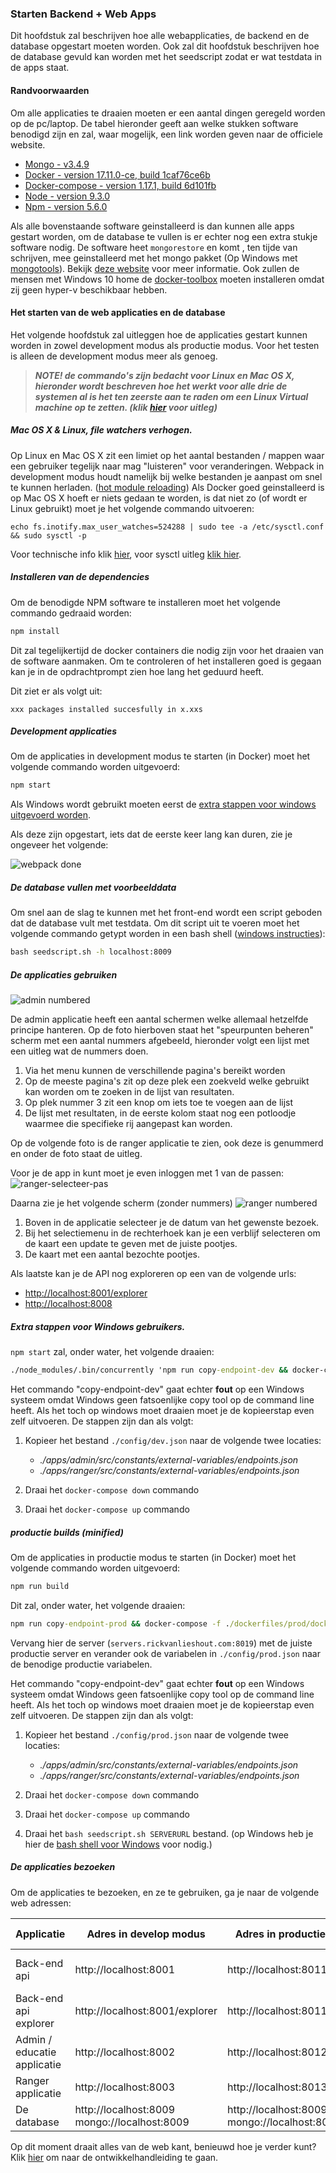 ### Starten Backend + Web Apps
Dit hoofdstuk zal beschrijven hoe alle webapplicaties, de backend en de database opgestart moeten worden. Ook zal dit hoofdstuk beschrijven hoe de database gevuld kan worden met het seedscript zodat er wat testdata in de apps staat.

#### Randvoorwaarden

Om alle applicaties te draaien moeten er een aantal dingen geregeld worden op de pc/laptop.
De tabel hieronder geeft aan welke stukken software benodigd zijn en zal, waar mogelijk, een link worden geven naar de officiele website.

- [Mongo - v3.4.9](https://www.mongodb.com/)
- [Docker - version 17.11.0-ce, build 1caf76ce6b](https://www.docker.com/)
- [Docker-compose - version 1.17.1, build 6d101fb](https://docs.docker.com/compose/)
- [Node - version 9.3.0](https://nodejs.org/)
- [Npm - version 5.6.0](https://www.npmjs.com/)

Als alle bovenstaande software geinstalleerd is dan kunnen alle apps gestart worden, om de database te vullen is er echter nog een extra stukje software nodig. De software heet `mongorestore` en komt , ten tijde van schrijven, mee geinstalleerd met het mongo pakket (Op Windows met [mongotools](https://github.com/mongodb/mongo-tools)). Bekijk [deze website](https://docs.mongodb.com/manual/reference/program/mongorestore/) voor meer informatie. Ook zullen de mensen met Windows 10 home de [docker-toolbox](https://docs.docker.com/toolbox/toolbox_install_windows/) moeten installeren omdat zij geen hyper-v beschikbaar hebben.

#### Het starten van de web applicaties en de database

Het volgende hoofdstuk zal uitleggen hoe de applicaties gestart kunnen worden in zowel development modus als productie modus. Voor het testen is alleen de development modus meer als genoeg.

> ***NOTE!  de commando's zijn bedacht voor Linux en Mac OS X, hieronder wordt beschreven hoe het werkt voor alle drie de systemen al is het ten zeerste aan te raden om een Linux Virtual machine op te zetten. (klik [hier](https://www.storagecraft.com/blog/the-dead-simple-guide-to-installing-a-linux-virtual-machine-on-windows/) voor uitleg)***

##### Mac OS X & Linux, file watchers verhogen.

Op Linux en Mac OS X zit een limiet op het aantal bestanden / mappen waar een gebruiker tegelijk naar mag "luisteren" voor veranderingen. Webpack in development modus houdt namelijk bij welke bestanden je aanpast om snel te kunnen herladen. ([hot module reloading](https://webpack.js.org/concepts/hot-module-replacement/))
Als Docker goed geinstalleerd is op Mac OS X hoeft er niets gedaan te worden, is dat niet zo (of wordt er Linux gebruikt) moet je het volgende commando uitvoeren:

```
echo fs.inotify.max_user_watches=524288 | sudo tee -a /etc/sysctl.conf && sudo sysctl -p
```

Voor technische info klik [hier](https://github.com/emcrisostomo/fswatch), voor sysctl uitleg [klik hier](https://wiki.archlinux.org/index.php/sysctl).
##### Installeren van de dependencies
Om de benodigde NPM software te installeren moet het volgende commando gedraaid worden:

```js
npm install
```

Dit zal tegelijkertijd de docker containers die nodig zijn voor het draaien van de software aanmaken.
Om te controleren of het installeren goed is gegaan kan je in de opdrachtprompt zien hoe lang het geduurd heeft.

Dit ziet er als volgt uit:

```
xxx packages installed succesfully in x.xxs
```

##### Development applicaties

Om de applicaties in development modus te starten (in Docker) moet het volgende commando worden uitgevoerd:

```cmd
npm start
```

Als Windows wordt gebruikt moeten eerst de [extra stappen voor windows uitgevoerd worden](#extrawindowsstappen).

Als deze zijn opgestart, iets dat de eerste keer lang kan duren, zie je ongeveer het volgende:

![webpack done](images/webpack-built.png)

##### De database vullen met voorbeelddata
Om snel aan de slag te kunnen met het front-end wordt een script geboden dat de database vult met testdata. Om dit script uit te voeren moet het volgende commando getypt worden in een bash shell ([windows instructies](https://www.howtogeek.com/249966/how-to-install-and-use-the-linux-bash-shell-on-windows-10/)):

```cmd
bash seedscript.sh -h localhost:8009
```

##### De applicaties gebruiken

![admin numbered](images/admin-numbered.png)

De admin applicatie heeft een aantal schermen welke allemaal hetzelfde principe hanteren. Op de foto hierboven staat het "speurpunten beheren" scherm met een aantal nummers afgebeeld, hieronder volgt een lijst met een uitleg wat de nummers doen.

1. Via het menu kunnen de verschillende pagina's bereikt worden
2. Op de meeste pagina's zit op deze plek een zoekveld welke gebruikt kan worden om te zoeken in de lijst van resultaten.
3. Op plek nummer 3 zit een knop om iets toe te voegen aan de lijst
4. De lijst met resultaten, in de eerste kolom staat nog een potloodje waarmee die specifieke rij aangepast kan worden.

Op de volgende foto is de ranger applicatie te zien, ook deze is genummerd en onder de foto staat de uitleg.

Voor je de app in kunt moet je even inloggen met 1 van de passen:
![ranger-selecteer-pas](images/ranger-selecteer-pas.png)

Daarna zie je het volgende scherm (zonder nummers)
![ranger numbered](images/ranger-numbered.png)

1. Boven in de applicatie selecteer je de datum van het gewenste bezoek.
2. Bij het selectiemenu in de rechterhoek kan je een verblijf selecteren om de kaart een update te geven met de juiste pootjes.
3. De kaart met een aantal bezochte pootjes.

Als laatste kan je de API nog exploreren op een van de volgende urls:

- [http://localhost:8001/explorer](http://localhost:8001/explorer)
- [http://localhost:8008](http://localhost:8008)

<a name="extrawindowsstappen"></a>

##### Extra stappen voor Windows gebruikers.

`npm start` zal, onder water, het volgende draaien:

```cmd
./node_modules/.bin/concurrently 'npm run copy-endpoint-dev && docker-compose down && docker-compose up' 'npm run docs'
```

Het commando "copy-endpoint-dev" gaat echter **fout** op een Windows systeem omdat Windows geen fatsoenlijke copy tool op de command line heeft. Als het toch op windows moet draaien moet je de kopieerstap even zelf uitvoeren. De stappen zijn dan als volgt:

1. Kopieer het bestand `./config/dev.json` naar de volgende twee locaties:

    - *./apps/admin/src/constants/external-variables/endpoints.json*
    - *./apps/ranger/src/constants/external-variables/endpoints.json*

2. Draai het `docker-compose down` commando
3. Draai het `docker-compose up` commando

##### productie builds (minified)

Om de applicaties in productie modus te starten (in Docker) moet het volgende commando worden uitgevoerd:

```cmd
npm run build
```

Dit zal, onder water, het volgende draaien:

```cmd
npm run copy-endpoint-prod && docker-compose -f ./dockerfiles/prod/docker-compose.yml down && docker-compose -f ./dockerfiles/prod/docker-compose.yml up && bash seedscript.sh -h servers.rickvanlieshout.com:8019
```

Vervang hier de server (`servers.rickvanlieshout.com:8019`) met de juiste productie server en verander ook de variabelen in `./config/prod.json` naar de benodige productie variabelen.

Het commando "copy-endpoint-dev" gaat echter **fout** op een Windows systeem omdat Windows geen fatsoenlijke copy tool op de command line heeft. Als het toch op windows moet draaien moet je de kopieerstap even zelf uitvoeren. De stappen zijn dan als volgt:

1. Kopieer het bestand `./config/prod.json` naar de volgende twee locaties:

    - *./apps/admin/src/constants/external-variables/endpoints.json*
    - *./apps/ranger/src/constants/external-variables/endpoints.json*

2. Draai het `docker-compose down` commando
3. Draai het `docker-compose up` commando
4. Draai het `bash seedscript.sh SERVERURL` bestand. (op Windows heb je hier de [bash shell voor Windows](https://www.howtogeek.com/249966/how-to-install-and-use-the-linux-bash-shell-on-windows-10/) voor nodig.)

##### De applicaties bezoeken

Om de applicaties te bezoeken, en ze te gebruiken, ga je naar de volgende web adressen:

| Applicatie                  | Adres in develop modus                        | Adres in productie modus                      | Wat te verwachten                   |
|-----------------------------|-----------------------------------------------|-----------------------------------------------|-------------------------------------|
| Back-end api                | http://localhost:8001                         | http://localhost:8011                         | Toont een starttijd en een uptime.  |
| Back-end api explorer       | http://localhost:8001/explorer                | http://localhost:8011/explorer                | ![explorer](images/explorer.png)        |
| Admin / educatie applicatie | http://localhost:8002                         | http://localhost:8012                         | ![admin app](images/admin.png)      |
| Ranger applicatie           | http://localhost:8003                         | http://localhost:8013                         | ![ranger app](images/ranger.png)    |
| De database                 | http://localhost:8009  mongo://localhost:8009 | http://localhost:8009  mongo://localhost:8009 |                                     |

Op dit moment draait alles van de web kant, benieuwd hoe je verder kunt? Klik [hier](#ontwikkelhandleiding) om naar de ontwikkelhandleiding te gaan.
